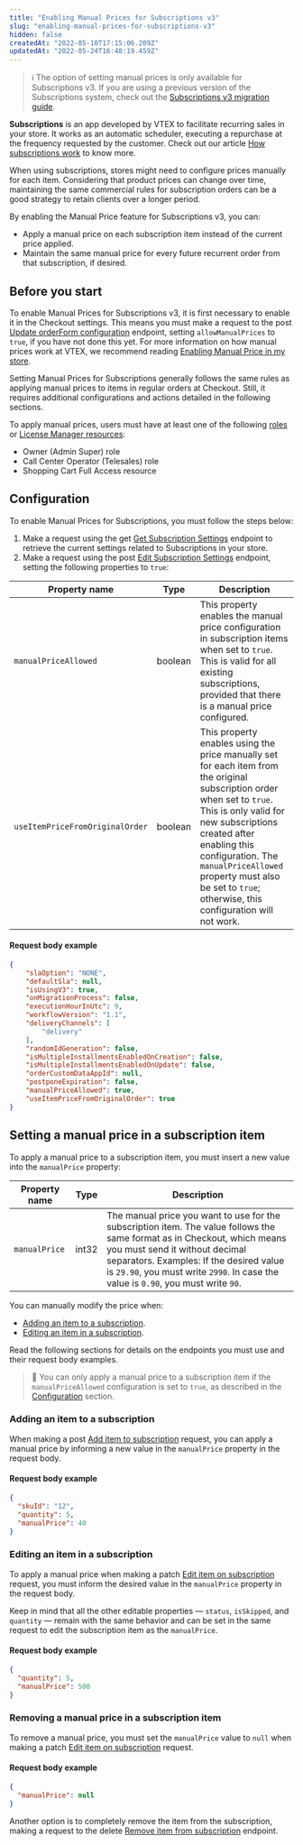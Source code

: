 ```yaml
---
title: "Enabling Manual Prices for Subscriptions v3"
slug: "enabling-manual-prices-for-subscriptions-v3"
hidden: false
createdAt: "2022-05-10T17:15:06.209Z"
updatedAt: "2022-05-24T16:48:19.459Z"
---
```

> ℹ The option of setting manual prices is only available for Subscriptions v3. If you are using a previous version of the Subscriptions system, check out the [Subscriptions v3 migration guide](https://developers.vtex.com/vtex-rest-api/docs/subscriptions-v3-migration-guide).

**Subscriptions** is an app developed by VTEX to facilitate recurring sales in your store. It works as an automatic scheduler, executing a repurchase at the frequency requested by the customer. Check out our article [How subscriptions work](https://help.vtex.com/en/tutorial/how-subscriptions-work--frequentlyAskedQuestions_4453) to know more.

When using subscriptions, stores might need to configure prices manually for each item. Considering that product prices can change over time, maintaining the same commercial rules for subscription orders can be a good strategy to retain clients over a longer period.

By enabling the Manual Price feature for Subscriptions v3, you can:

* Apply a manual price on each subscription item instead of the current price applied.
* Maintain the same manual price for every future recurrent order from that subscription, if desired.


## Before you start

To enable Manual Prices for Subscriptions v3, it is first necessary to enable it in the Checkout settings. This means you must make a request to the <span class="APIMethod APIMethod_fixedWidth APIMethod_post">post</span> [Update orderForm configuration](https://developers.vtex.com/vtex-rest-api/reference/updateorderformconfiguration) endpoint, setting `allowManualPrices` to `true`, if you have not done this yet. For more information on how manual prices work at VTEX, we recommend reading [Enabling Manual Price in my store](https://developers.vtex.com/docs/guides/enable-the-manual-price).

Setting Manual Prices for Subscriptions generally follows the same rules as applying manual prices to items in regular orders at Checkout. Still, it requires additional configurations and actions detailed in the following sections.

To apply manual prices, users must have at least one of the following [roles](https://help.vtex.com/en/tutorial/roles--7HKK5Uau2H6wxE1rH5oRbc) or [License Manager resources](https://help.vtex.com/en/tutorial/license-manager-resources--3q6ztrC8YynQf6rdc6euk3):

  * Owner (Admin Super) role
  * Call Center Operator (Telesales) role
  * Shopping Cart Full Access resource

## Configuration

To enable Manual Prices for Subscriptions, you must follow the steps below:

1. Make a request using the <span class="APIMethod APIMethod_fixedWidth APIMethod_get">get</span> [Get Subscription Settings](https://developers.vtex.com/vtex-rest-api/reference/getsettings-1) endpoint to retrieve the current settings related to Subscriptions in your store.
2. Make a request using the <span class="APIMethod APIMethod_fixedWidth APIMethod_post">post</span> [Edit Subscription Settings](https://developers.vtex.com/vtex-rest-api/reference/editsettings-1) endpoint, setting the following properties to `true`:

| **Property name** | **Type** | **Description** |
|---|---|---|
| `manualPriceAllowed` | boolean | This property enables the manual price configuration in subscription items when set to `true`. This is valid for all existing subscriptions, provided that there is a manual price configured. |
| `useItemPriceFromOriginalOrder` | boolean | This property enables using the price manually set for each item from the original subscription order when set to `true`. This is only valid for new subscriptions created after enabling this configuration. The `manualPriceAllowed` property must also be set to `true`; otherwise, this configuration will not work. |

#### Request body example

```json
{
    "slaOption": "NONE",
    "defaultSla": null,
    "isUsingV3": true,
    "onMigrationProcess": false,
    "executionHourInUtc": 9,
    "workflowVersion": "1.1",
    "deliveryChannels": [
        "delivery"
    ],
    "randomIdGeneration": false,
    "isMultipleInstallmentsEnabledOnCreation": false,
    "isMultipleInstallmentsEnabledOnUpdate": false,
    "orderCustomDataAppId": null,
    "postponeExpiration": false,
    "manualPriceAllowed": true,
    "useItemPriceFromOriginalOrder": true
}
```

## Setting a manual price in a subscription item

To apply a manual price to a subscription item, you must insert a new value into the `manualPrice` property:

| **Property name** | **Type** | **Description** |
|---|---|---|
| `manualPrice` | int32 | The manual price you want to use for the subscription item. The value follows the same format as in Checkout, which means you must send it without decimal separators. Examples: If the desired value is `29.90`, you must write `2990`. In case the value is `0.90`, you must write `90`. |

You can manually modify the price when:

  * [Adding an item to a subscription](#adding-an-item-to-a-subscription).
  * [Editing an item in a subscription](#editing-an-item-in-a-subscription).

Read the following sections for details on the endpoints you must use and their request body examples.

> 🚧 You can only apply a manual price to a subscription item if the `manualPriceAllowed` configuration is set to `true`, as described in the [Configuration](#configuration) section.


### Adding an item to a subscription 

When making a <span class="APIMethod APIMethod_fixedWidth APIMethod_post">post</span> [Add item to subscription](https://developers.vtex.com/vtex-rest-api/reference/post_api-rns-pub-subscriptions-id-items) request, you can apply a manual price by informing a new value in the `manualPrice` property in the request body.

#### Request body example

```json
{
  "skuId": "12",
  "quantity": 5,
  "manualPrice": 40
}
```

### Editing an item in a subscription

To apply a manual price when making a <span class="APIMethod APIMethod_fixedWidth APIMethod_patch">patch</span> [Edit item on subscription](https://developers.vtex.com/vtex-rest-api/reference/patch_api-rns-pub-subscriptions-id-items-itemid) request, you must inform the desired value in the `manualPrice` property in the request body.

Keep in mind that all the other editable properties — `status`, `isSkipped`, and `quantity` — remain with the same behavior and can be set in the same request to edit the subscription item as the `manualPrice`.

#### Request body example

```json
{
  "quantity": 5,
  "manualPrice": 500
}
```

### Removing a manual price in a subscription item

To remove a manual price, you must set the `manualPrice` value to `null` when making a <span class="APIMethod APIMethod_fixedWidth APIMethod_patch">patch</span> [Edit item on subscription](https://developers.vtex.com/vtex-rest-api/reference/patch_api-rns-pub-subscriptions-id-items-itemid) request. 


#### Request body example

```json
{
  "manualPrice": null
}
```

Another option is to completely remove the item from the subscription, making a request to the <span class="APIMethod APIMethod_fixedWidth APIMethod_delete">delete</span> [Remove item from subscription](https://developers.vtex.com/vtex-rest-api/reference/delete_api-rns-pub-subscriptions-id-items-itemid) endpoint.
